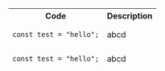 <div class="joplin-table-wrapper"><table><thead><tr><th>Code</th><th>Description</th></tr><tr><td><pre><code>const test = "hello";</code></pre></td><td>abcd</td></tr><tr><td><pre><code>const test = "hello";</code></pre></td><td>abcd</td></tr></thead></table></div>